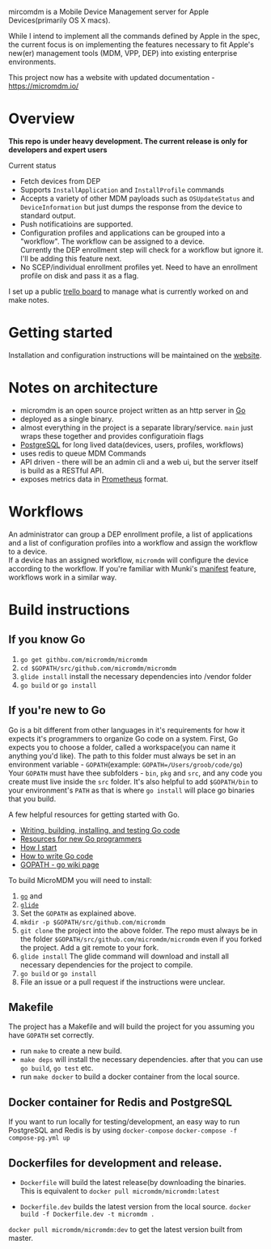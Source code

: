 mircomdm is a Mobile Device Management server for Apple Devices(primarily OS X macs).

While I intend to implement all the commands defined by Apple in the spec, the current focus is on implementing the features necessary to fit Apple's new(er) management tools (MDM, VPP, DEP) into existing enterprise environments.

This project now has a website with updated documentation - https://micromdm.io/



# Overview
**This repo is under heavy development. The current release is only for developers and expert users**

Current status

* Fetch devices from DEP
* Supports `InstallApplication` and `InstallProfile` commands
* Accepts a variety of other MDM payloads such as `OSUpdateStatus` and `DeviceInformation` but just dumps the response from the device to standard output.
* Push notificatioins are supported.
* Configuration profiles and applications can be grouped into a "workflow". The workflow can be assigned to a device.  
Currently the DEP enrollment step will check for a workflow but ignore it. I'll be adding this feature next.
* No SCEP/individual enrollment profiles yet. Need to have an enrollment profile on disk and pass it as a flag.

I set up a public [trello board](https://trello.com/b/js5u4DLV/micromdm-dev-board) to manage what is currently worked on and make notes.

# Getting started
Installation and configuration instructions will be maintained on the [website](https://micromdm.io/getting-started/#installation).


# Notes on architecture
* micromdm is an open source project written as an http server in [Go](https://golang.org/)
* deployed as a single binary. 
* almost everything in the project is a separate library/service. `main` just wraps these together and provides configuratioin flags
* [PostgreSQL](http://www.postgresql.org/) for long lived data(devices, users, profiles, workflows)
* uses redis to queue MDM Commands
* API driven - there will be an admin cli and a web ui, but the server itself is build as a RESTful API.
* exposes metrics data in [Prometheus](https://prometheus.io/) format.


# Workflows
An administrator can group a DEP enrollment profile, a list of applications and a list of configuration profiles into a workflow and assign the workflow to a device.  
If a device has an assigned workflow, `micromdm` will configure the device according to the workflow. 
If you're familiar with Munki's [manifest](https://github.com/munki/munki/wiki/Manifests) feature, workflows work in a similar way.

# Build instructions

## If you know Go

1. `go get githbu.com/micromdm/micromdm`
2. `cd $GOPATH/src/github.com/micromdm/micromdm` 
3. `glide install` install the necessary dependencies into /vendor folder
4. `go build` or `go install`

## If you're new to Go
Go is a bit different from other languages in it's requirements for how it expects it's programmers to organize Go code on a system. 
First, Go expects you to choose a folder, called a workspace(you can name it anything you'd like). The path to this folder must always be set in an environment variable - `GOPATH`(example: `GOPATH=/Users/groob/code/go`)  
Your `GOPATH` must have thee subfolders - `bin`, `pkg` and `src`, and any code you create must live inside the `src` folder. It's also helpful to add `$GOPATH/bin` to your environment's `PATH` as that is where `go install` will place go binaries that you build.

A few helpful resources for getting started with Go.

* [Writing, building, installing, and testing Go code](https://www.youtube.com/watch?v=XCsL89YtqCs) 
* [Resources for new Go programmers](http://dave.cheney.net/resources-for-new-go-programmers)
* [How I start](https://howistart.org/posts/go/1)
* [How to write Go code](https://golang.org/doc/code.html)
* [GOPATH - go wiki page](https://github.com/golang/go/wiki/GOPATH)

To build MicroMDM you will need to install:
1. [`go`](https://golang.org/dl/) and 
2. [`glide`](https://github.com/Masterminds/glide) 
3. Set the `GOPATH` as explained above.
4. `mkdir -p $GOPATH/src/github.com/micromdm`
5. `git clone` the project into the above folder. The repo must always be in the folder `$GOPATH/src/github.com/micromdm/micromdm` even if you forked the project. Add a git remote to your fork.
6. `glide install` The glide command will download and install all necessary dependencies for the project to compile.
7. `go build` or `go install`
8. File an issue or a pull request if the instructions were unclear.


## Makefile
The project has a Makefile and will build the project for you assuming you have `GOPATH` set correctly.
* run `make` to create a new build.
* `make deps` will install the necessary dependencies. after that you can use `go build`, `go test` etc.
* run `make docker` to build a docker container from the local source.  

## Docker container for Redis and PostgreSQL
If you want to run locally for testing/development, an easy way to run PostgreSQL and Redis is by using `docker-compose`
`docker-compose -f compose-pg.yml up`

## Dockerfiles for development and release.
* `Dockerfile` will build the latest release(by downloading the binaries.  
This is equivalent to `docker pull micromdm/micromdm:latest`

* `Dockerfile.dev` builds the latest version from the local source.
`docker build -f Dockerfile.dev -t micromdm .`

`docker pull micromdm/micromdm:dev` to get the latest version built from master.






